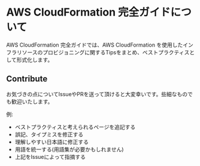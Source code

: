 # AWS CloudFormation 完全ガイドについて

AWS CloudFormation 完全ガイドでは、AWS CloudFormation を使用したインフラリソースのプロビジョニングに関するTipsをまとめ、ベストプラクティスとして形式化します。

## Contribute

お気づきの点についてIssueやPRを送って頂けると大変幸いです。些細なものでも歓迎いたします。

例:

* ベストプラクティスと考えられるページを追記する
* 誤記、タイプミスを修正する
* 理解しやすい日本語に修正する
* 用語を統一する\(用語集が必要かもしれません\)
* 上記をIssueによって指摘する



